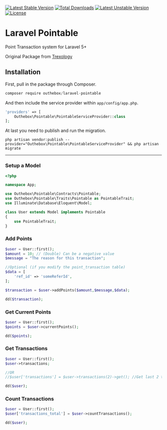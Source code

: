 [![Latest Stable Version](https://poser.pugx.org/outhebox/laravel-pointabl/v/stable)](https://packagist.org/packages/outhebox/laravel-pointabl)
[![Total Downloads](https://poser.pugx.org/outhebox/laravel-pointabl/downloads)](https://packagist.org/packages/outhebox/laravel-pointabl)
[![Latest Unstable Version](https://poser.pugx.org/outhebox/laravel-pointabl/v/unstable)](https://packagist.org/packages/outhebox/laravel-pointabl) [![License](https://poser.pugx.org/outhebox/laravel-pointabl/license)](https://packagist.org/packages/outhebox/laravel-pointabl)

# Laravel Pointable

Point Transaction system for Laravel 5+

Original Package from [Trexology](https://github.com/Trexology/laravel-pointable)

## Installation

First, pull in the package through Composer.

```js
composer require outhebox/laravel-pointable
```

And then include the service provider within `app/config/app.php`.

```php
'providers' => [
    Outhebox\Pointable\PointableServiceProvider::class
];
```

At last you need to publish and run the migration.
```
php artisan vendor:publish --provider="Outhebox\Pointable\PointableServiceProvider" && php artisan migrate
```

-----

### Setup a Model
```php
<?php

namespace App;

use Outhebox\Pointable\Contracts\Pointable;
use Outhebox\Pointable\Traits\Pointable as PointableTrait;
use Illuminate\Database\Eloquent\Model;

class User extends Model implements Pointable
{
    use PointableTrait;
}
```

### Add Points
```php
$user = User::first();
$amount = 10; // (Double) Can be a negative value
$message = "The reason for this transaction";

//Optional (if you modify the point_transaction table)
$data = [
    'ref_id' => 'someReferId',
];

$transaction = $user->addPoints($amount,$message,$data);

dd($transaction);
```

### Get Current Points
```php
$user = User::first();
$points = $user->currentPoints();

dd($points);
```

### Get Transactions
```php
$user = User::first();
$user->transactions;

//OR
//$user['transactions'] = $user->transactions(2)->get(); //Get last 2 transactions

dd($user);
```

### Count Transactions
```php
$user = User::first();
$user['transactions_total'] = $user->countTransactions();

dd($user);
```
